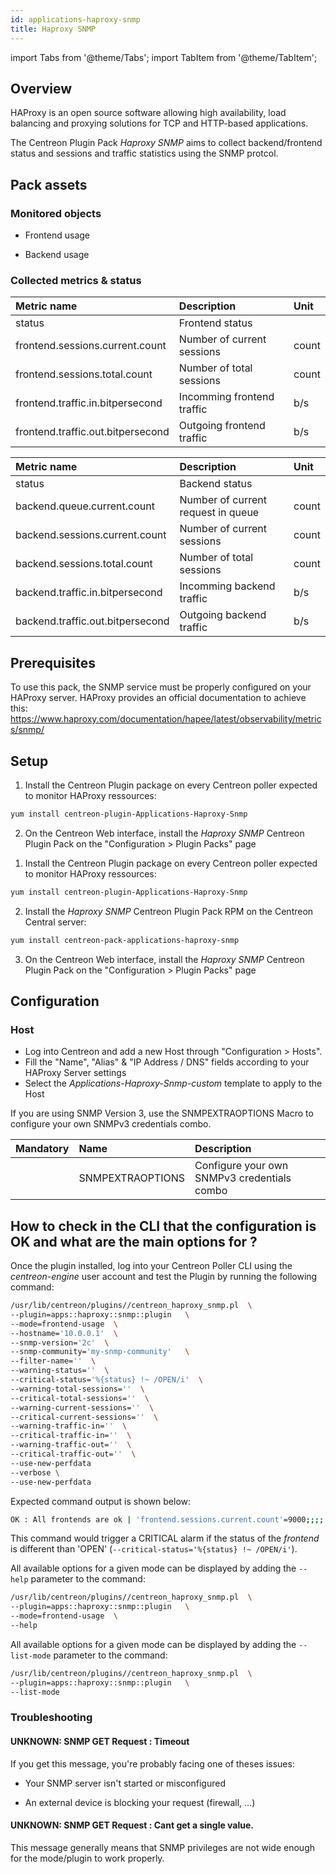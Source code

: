 ```yaml
---
id: applications-haproxy-snmp
title: Haproxy SNMP
---
```

import Tabs from '@theme/Tabs';
import TabItem from '@theme/TabItem';


## Overview

HAProxy is an open source software allowing high availability, load balancing
and proxying solutions for TCP and HTTP-based applications.

The Centreon Plugin Pack *Haproxy SNMP* aims to collect backend/frontend status
and sessions and traffic statistics using the SNMP protcol.

## Pack assets

### Monitored objects

* Frontend usage

* Backend usage

### Collected metrics & status

<Tabs groupId="operating-systems">
<TabItem value="FrontendUsage" label="FrontendUsage">

| Metric name                       | Description                | Unit  |
| :-------------------------------- | :------------------------- | :---- |
| status                            | Frontend status            |       |
| frontend.sessions.current.count   | Number of current sessions | count |
| frontend.sessions.total.count     | Number of total sessions   | count |
| frontend.traffic.in.bitpersecond  | Incomming frontend traffic | b/s   |
| frontend.traffic.out.bitpersecond | Outgoing frontend traffic  | b/s   |

</TabItem>
<TabItem value="BackendUsage" label="BackendUsage">

| Metric name                      | Description                        | Unit  |
| :------------------------------- | :--------------------------------- | :---- |
| status                           | Backend status                     |       |
| backend.queue.current.count      | Number of current request in queue | count |
| backend.sessions.current.count   | Number of current sessions         | count |
| backend.sessions.total.count     | Number of total sessions           | count |
| backend.traffic.in.bitpersecond  | Incomming backend traffic          | b/s   |
| backend.traffic.out.bitpersecond | Outgoing backend traffic           | b/s   |

</TabItem>
</Tabs>

## Prerequisites

To use this pack, the SNMP service must be properly configured on your HAProxy
server. HAProxy provides an official documentation to achieve this:
https://www.haproxy.com/documentation/hapee/latest/observability/metrics/snmp/

## Setup

<Tabs groupId="licence-systems">
<TabItem value="Online IMP Licence & IT100 Editions" label="Online IMP Licence & IT100 Editions">

1. Install the Centreon Plugin package on every Centreon poller expected to monitor HAProxy ressources:

```bash
yum install centreon-plugin-Applications-Haproxy-Snmp
```

2. On the Centreon Web interface, install the *Haproxy SNMP* Centreon Plugin Pack on the "Configuration > Plugin Packs" page

</TabItem>
<TabItem value="Offline IMP License" label="Offline IMP License">

1. Install the Centreon Plugin package on every Centreon poller expected to monitor HAProxy ressources:

```bash
yum install centreon-plugin-Applications-Haproxy-Snmp
```

2. Install the *Haproxy SNMP* Centreon Plugin Pack RPM on the Centreon Central server:

```bash
yum install centreon-pack-applications-haproxy-snmp
```

3. On the Centreon Web interface, install the *Haproxy SNMP* Centreon Plugin Pack on the "Configuration > Plugin Packs" page

</TabItem>
</Tabs>

## Configuration

### Host

* Log into Centreon and add a new Host through "Configuration > Hosts".
* Fill the "Name", "Alias" & "IP Address / DNS" fields according to your HAProxy Server settings
* Select the *Applications-Haproxy-Snmp-custom* template to apply to the Host

If you are using SNMP Version 3, use the SNMPEXTRAOPTIONS Macro to configure
your own SNMPv3 credentials combo.

| Mandatory | Name             | Description                                 |
| :-------- | :--------------- | :------------------------------------------ |
|           | SNMPEXTRAOPTIONS | Configure your own SNMPv3 credentials combo |

## How to check in the CLI that the configuration is OK and what are the main options for ?

Once the plugin installed, log into your Centreon Poller CLI using the
*centreon-engine* user account and test the Plugin by running the following
command:

```bash
/usr/lib/centreon/plugins//centreon_haproxy_snmp.pl  \
--plugin=apps::haproxy::snmp::plugin   \
--mode=frontend-usage  \
--hostname='10.0.0.1'  \
--snmp-version='2c'  \
--snmp-community='my-snmp-community'   \
--filter-name=''  \
--warning-status=''  \
--critical-status='%{status} !~ /OPEN/i'  \
--warning-total-sessions=''  \
--critical-total-sessions=''  \
--warning-current-sessions=''  \
--critical-current-sessions=''  \
--warning-traffic-in=''  \
--critical-traffic-in=''  \
--warning-traffic-out=''  \
--critical-traffic-out=''  \
--use-new-perfdata
--verbose \
--use-new-perfdata
```

Expected command output is shown below:

```bash
OK : All frontends are ok | 'frontend.sessions.current.count'=9000;;;; 'frontend.sessions.total.count'=9000;;;; 'frontend.traffic.in.bitpersecond'=9000b/s;;;; 'frontend.traffic.out.bitpersecond'=9000b/s;;;;
```

This command would trigger a CRITICAL alarm if the status of the *frontend* is
different than 'OPEN' (```--critical-status='%{status} !~ /OPEN/i'```).

All available options for a given mode can be displayed by adding the
```--help``` parameter to the command:

```bash
/usr/lib/centreon/plugins//centreon_haproxy_snmp.pl  \
--plugin=apps::haproxy::snmp::plugin   \
--mode=frontend-usage  \
--help
```

All available options for a given mode can be displayed by adding the
```--list-mode``` parameter to the command:

```bash
/usr/lib/centreon/plugins//centreon_haproxy_snmp.pl  \
--plugin=apps::haproxy::snmp::plugin   \
--list-mode
```

### Troubleshooting

#### UNKNOWN: SNMP GET Request : Timeout

If you get this message, you're probably facing one of theses issues:

* Your SNMP server isn't started or misconfigured

* An external device is blocking your request (firewall, ...)

#### UNKNOWN: SNMP GET Request : Cant get a single value.

This message generally means that SNMP privileges are not wide enough for the
mode/plugin to work properly.